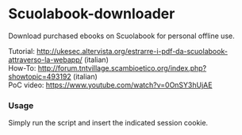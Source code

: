 # Scuolabook-downloader
Download purchased ebooks on Scuolabook for personal offline use.

Tutorial: http://ukesec.altervista.org/estrarre-i-pdf-da-scuolabook-attraverso-la-webapp/ (italian)<br>
How-To: http://forum.tntvillage.scambioetico.org/index.php?showtopic=493192 (italian)<br>
PoC video: https://www.youtube.com/watch?v=0OnSY3hUjAE

### Usage
Simply run the script and insert the indicated session cookie.
